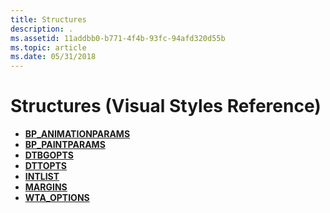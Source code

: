 ```yaml
---
title: Structures
description: .
ms.assetid: 11addbb0-b771-4f4b-93fc-94afd320d55b
ms.topic: article
ms.date: 05/31/2018
---
```


# Structures (Visual Styles Reference)

-   [**BP\_ANIMATIONPARAMS**](/windows/desktop/api/Uxtheme/ns-uxtheme-bp_animationparams)
-   [**BP\_PAINTPARAMS**](/windows/desktop/api/Uxtheme/ns-uxtheme-bp_paintparams)
-   [**DTBGOPTS**](/windows/desktop/api/Uxtheme/ns-uxtheme-dtbgopts)
-   [**DTTOPTS**](/windows/desktop/api/Uxtheme/ns-uxtheme-dttopts)
-   [**INTLIST**](/windows/desktop/api/UxTheme/ns-uxtheme-intlist)
-   [**MARGINS**](/windows/desktop/api/Uxtheme/ns-uxtheme-margins)
-   [**WTA\_OPTIONS**](/windows/desktop/api/Uxtheme/ns-uxtheme-wta_options)

 

 




